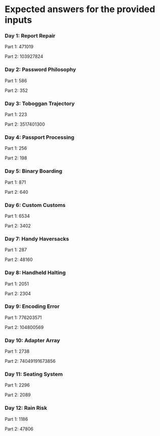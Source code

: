 # Expected answers **for the provided inputs**

### Day 1: Report Repair

Part 1: 471019

Part 2: 103927824

### Day 2: Password Philosophy

Part 1: 586

Part 2: 352

### Day 3: Toboggan Trajectory

Part 1: 223

Part 2: 3517401300

### Day 4: Passport Processing

Part 1: 256

Part 2: 198

### Day 5: Binary Boarding

Part 1: 871

Part 2: 640

### Day 6: Custom Customs

Part 1: 6534

Part 2: 3402

### Day 7: Handy Haversacks

Part 1: 287

Part 2: 48160

### Day 8: Handheld Halting

Part 1: 2051

Part 2: 2304

### Day 9: Encoding Error

Part 1: 776203571

Part 2: 104800569

### Day 10: Adapter Array

Part 1: 2738

Part 2: 74049191673856

### Day 11: Seating System

Part 1: 2296

Part 2: 2089

### Day 12: Rain Risk

Part 1: 1186

Part 2: 47806